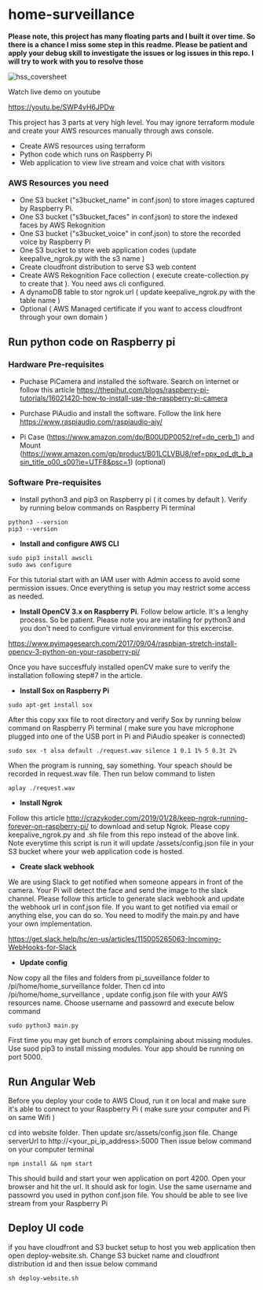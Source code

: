 # home-surveillance

**Please note, this project has many floating parts and I built it over time. So there is a chance I miss some step in this readme. Please be patient and apply your debug skill to investigate the issues or log issues in this repo. I will try to work with you to resolve those**

![hss_coversheet](https://user-images.githubusercontent.com/9275193/52678665-70c56180-2f00-11e9-8038-e6f898834cda.jpg)

Watch live demo on youtube 

https://youtu.be/SWP4vH6JPDw



This project has 3 parts at very high level. You may ignore terraform module and create your AWS resources manually through aws console. 

- Create AWS resources using terraform
- Python code which runs on Raspberry Pi 
- Web application to view live stream and voice chat with visitors

### AWS Resources you need
- One S3 bucket ("s3bucket_name" in conf.json)  to store images captured by Raspberry Pi. 
- One S3 bucket ("s3bucket_faces" in conf.json) to store the indexed faces by AWS Rekognition
- One S3 bucket ("s3bucket_voice" in conf.json) to store the recorded voice by Raspberry Pi
- One S3 bucket to store web application codes (update keepalive_ngrok.py with the s3 name )
- Create cloudfront distribution to serve S3 web content
- Create AWS Rekognition Face collection ( execute create-collection.py to create that ). You need aws cli configured.
- A dynamoDB table to stor ngrok url ( update keepalive_ngrok.py with the table name ) 
- Optional ( AWS Managed certificate if you want to access cloudfront through your own domain ) 

## Run python code on Raspberry pi 

### Hardware Pre-requisites
- Puchase PiCamera and installed the software. Search on internet or follow this article https://thepihut.com/blogs/raspberry-pi-tutorials/16021420-how-to-install-use-the-raspberry-pi-camera

- Purchase PiAudio and install the software. Follow the link here https://www.raspiaudio.com/raspiaudio-aiy/

- Pi Case (https://www.amazon.com/dp/B00UDP0052/ref=dp_cerb_1) and Mount (https://www.amazon.com/gp/product/B01LCLVBU8/ref=ppx_od_dt_b_asin_title_o00_s00?ie=UTF8&psc=1)  (optional) 

### Software Pre-requisites

- Install python3 and pip3 on Raspberry pi ( it comes by default ). Verify by running below commands on Raspberry Pi terminal

```
python3 --version
pip3 --version
```
- **Install and configure AWS CLI**
```
sudo pip3 install awscli
sudo aws configure
```
For this tutorial start with an IAM user with Admin access to avoid some permission issues. Once everything is setup you may restrict some access as needed.

- **Install OpenCV 3.x on Raspberry Pi**. Follow below article. It's a lenghy process. So be patient. Please note you are installing for python3 and you don't need to configure virtual environment for this excercise. 

https://www.pyimagesearch.com/2017/09/04/raspbian-stretch-install-opencv-3-python-on-your-raspberry-pi/

Once you have succesffuly installed openCV make sure to verify the installation following step#7 in the article. 

- **Install Sox on Raspberry Pi** 
```
sudo apt-get install sox 
```
After this copy xxx file to root directory and verify Sox by running below command on Raspberry Pi terminal ( make sure you have microphone plugged into one of the USB port in Pi and PiAudio speaker is connected) 
```
sudo sox -t alsa default ./request.wav silence 1 0.1 1% 5 0.3t 2%
```
When the program is running, say something. Your speach should be recorded in request.wav file. Then run below command to listen
```
aplay ./request.wav
```
- **Install Ngrok** 

Follow this article http://crazykoder.com/2019/01/28/keep-ngrok-running-forever-on-raspberry-pi/ to download and setup Ngrok. Please copy keepalive_ngrok.py and .sh file from this repo instead of the above link. Note everytime this script is run it will update /assets/config.json file in your S3 bucket where your web application code is hosted. 

- **Create slack webhook**

We are using Slack to get notified when someone appears in front of the camera. Your Pi will detect the face and send the image to the slack channel. Please follow this article to generate slack webhook and update the webhook url in conf.json file. If you want to get notified via email or anything else, you can do so. You need to modify the main.py and have your own implementation.

https://get.slack.help/hc/en-us/articles/115005265063-Incoming-WebHooks-for-Slack



- **Update config**

Now copy all the files and folders from pi_suveillance folder to /pi/home/home_surveillance folder. Then cd into /pi/home/home_surveillance , update config.json file with your AWS resources name. Choose username and passowrd and execute below command
```
sudo python3 main.py
```
First time you may get bunch of errors complaining about missing modules. Use suod pip3 to install missing modules. Your app should be running on port 5000. 

## Run Angular Web 
Before you deploy your code to AWS Cloud, run it on local and make sure it's able to connect to your Raspberry Pi ( make sure your computer and Pi on same Wifi ) 

cd into website folder. Then update src/assets/config.json file. Change serverUrl to http://<your_pi_ip_address>:5000 
Then issue below command on your computer terminal 

```
npm install && npm start
```
This should build and start your wen application on port 4200. Open your browser and hit the url. It should ask for login. Use the same username and passowrd you used in python conf.json file. You should be able to see live stream from your Raspberry Pi



## Deploy UI code
if you have cloudfront and S3 bucket setup to host you web application then open deploy-website.sh. Change S3 bucket name and cloudfront distribution id and then issue below command
```
sh deploy-website.sh
```




